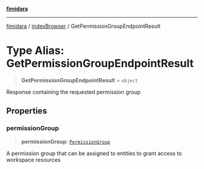 [**fimidara**](../../README.md)

***

[fimidara](../../modules.md) / [indexBrowser](../README.md) / GetPermissionGroupEndpointResult

# Type Alias: GetPermissionGroupEndpointResult

> **GetPermissionGroupEndpointResult** = `object`

Response containing the requested permission group

## Properties

### permissionGroup

> **permissionGroup**: [`PermissionGroup`](PermissionGroup.md)

A permission group that can be assigned to entities to grant access to workspace resources
